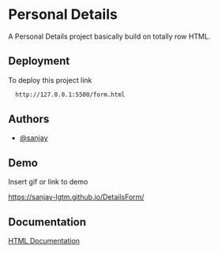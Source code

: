 
# Personal Details

A Personal Details project basically build on totally row HTML.


## Deployment

To deploy this project link

```bash
  http://127.0.0.1:5500/form.html
```


## Authors

- [@sanjay](https://www.github.com/sanjay-lgtm)


## Demo

Insert gif or link to demo

https://sanjay-lgtm.github.io/DetailsForm/
## Documentation

[HTML Documentation](https://developer.mozilla.org/en-US/docs/Web/HTML)





